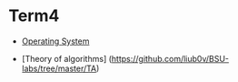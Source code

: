 # Term4

+ [Operating System](https://github.com/liub0v/BSU-labs/tree/master/OS)

+ [Theory of algorithms] (https://github.com/liub0v/BSU-labs/tree/master/TA)

